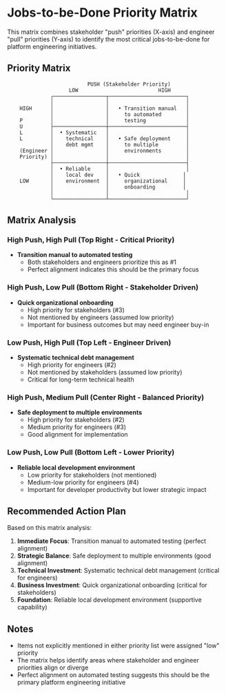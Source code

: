 # Jobs-to-be-Done Priority Matrix

This matrix combines stakeholder "push" priorities (X-axis) and engineer "pull" priorities (Y-axis) to identify the most critical jobs-to-be-done for platform engineering initiatives.

## Priority Matrix

```
                          PUSH (Stakeholder Priority)
                    LOW                          HIGH
              ┌─────────────────┬─────────────────────────┐
              │                 │                         │
    HIGH      │                 │   • Transition manual   │
              │                 │     to automated        │
    P         │                 │     testing             │
    U         ├─────────────────┼─────────────────────────┤
    L         │  • Systematic   │                         │
    L         │    technical    │   • Safe deployment     │
              │    debt mgmt    │     to multiple         │
    (Engineer │                 │     environments        │
    Priority) │                 │                         │
              ├─────────────────┼─────────────────────────┤
              │  • Reliable     │                         │
              │    local dev    │   • Quick              │
    LOW       │    environment  │     organizational     │
              │                 │     onboarding         │
              │                 │                         │
              └─────────────────┴─────────────────────────┘
```

## Matrix Analysis

### High Push, High Pull (Top Right - Critical Priority)
- **Transition manual to automated testing**
  - Both stakeholders and engineers prioritize this as #1
  - Perfect alignment indicates this should be the primary focus

### High Push, Low Pull (Bottom Right - Stakeholder Driven)
- **Quick organizational onboarding**
  - High priority for stakeholders (#3)
  - Not mentioned by engineers (assumed low priority)
  - Important for business outcomes but may need engineer buy-in

### Low Push, High Pull (Top Left - Engineer Driven)  
- **Systematic technical debt management**
  - High priority for engineers (#2)
  - Not mentioned by stakeholders (assumed low priority)
  - Critical for long-term technical health

### High Push, Medium Pull (Center Right - Balanced Priority)
- **Safe deployment to multiple environments**
  - High priority for stakeholders (#2)
  - Medium priority for engineers (#3)
  - Good alignment for implementation

### Low Push, Low Pull (Bottom Left - Lower Priority)
- **Reliable local development environment**
  - Low priority for stakeholders (not mentioned)
  - Medium-low priority for engineers (#4)
  - Important for developer productivity but lower strategic impact

## Recommended Action Plan

Based on this matrix analysis:

1. **Immediate Focus**: Transition manual to automated testing (perfect alignment)
2. **Strategic Balance**: Safe deployment to multiple environments (good alignment)
3. **Technical Investment**: Systematic technical debt management (critical for engineers)
4. **Business Investment**: Quick organizational onboarding (critical for stakeholders)
5. **Foundation**: Reliable local development environment (supportive capability)

## Notes

- Items not explicitly mentioned in either priority list were assigned "low" priority
- The matrix helps identify areas where stakeholder and engineer priorities align or diverge
- Perfect alignment on automated testing suggests this should be the primary platform engineering initiative